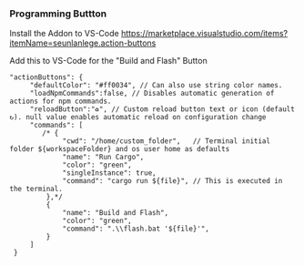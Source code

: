    
   ### Programming Buttton

   Install the Addon to VS-Code
   https://marketplace.visualstudio.com/items?itemName=seunlanlege.action-buttons

   Add this to VS-Code for the "Build and Flash" Button
   
   ```
   "actionButtons": {
        "defaultColor": "#ff0034", // Can also use string color names.
        "loadNpmCommands":false, // Disables automatic generation of actions for npm commands.
        "reloadButton":"♻️", // Custom reload button text or icon (default ↻). null value enables automatic reload on configuration change
        "commands": [
           /* {
                "cwd": "/home/custom_folder", 	// Terminal initial folder ${workspaceFolder} and os user home as defaults
                "name": "Run Cargo",
                "color": "green",
                "singleInstance": true,
                "command": "cargo run ${file}", // This is executed in the terminal.
            },*/
            {
                "name": "Build and Flash",
                "color": "green",
                "command": ".\\flash.bat '${file}'",
            }
        ]
    }
```